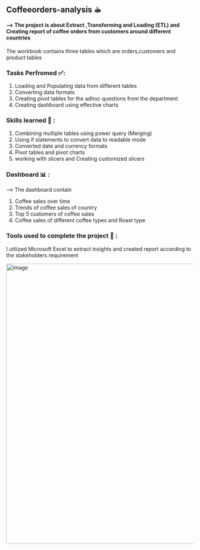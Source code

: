 ## Coffeeorders-analysis ☕︎

#### --> The project is about Extract ,Transforming and Loading (ETL) and Creating report of coffee orders from customers around different countries
The workbook contains three tables which are orders,customers and product tables 

### Tasks Perfromed ✅:
1. Loading and Populating data from different tables
2. Converting data formats
3. Creating pivot tables for the adhoc questions from the department
4. Creating dashboard using effective charts

### Skills learned 🎯 :
1. Combining multiple tables using power query (Merging)
2. Using if statements to convert data to readable mode
3. Converted date and currency formats
4. Pivot tables and pivot charts
5. working with slicers and Creating customized slicers

### Dashboard 📊 :
--> The dashboard contain 
1. Coffee sales over time 
2. Trends of coffee sales of country
3. Top 5 customers of coffee sales
4. Coffee sales of different coffee types and Roast type

### Tools used to complete the project 📌 :
I utilized Microsoft Excel to extract insights and created report according to the stakeholders requirement    

<img width="750" alt="image" src="https://github.com/sarojinimandapati/Coffeeorders-analysis/assets/124454596/39586e0a-2701-4639-bcbe-c331053f4720">


